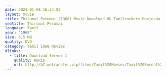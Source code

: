 ```yaml
---
date: 2021-01-08 16:34:53
layout: movie
title: Thirumal Perumai (1968) Movie Download HD Tamilrockers Moviesda
seotitle: Thirumal Perumai
language: Tamil
year: "1968"
size: 615 MB
quality: DVD
category: Tamil 1968 Movies
dlinks:
  - title: Download Server 1
    quality: HDRip
    url: http://b7.wetransfer.vip/files/Tamil%20Movies/Tamil%20Recent%20Movies/Thirumal%20Perumai%20(1968)/Thirumal%20Perumai/Thirumal%20Perumai%20(1968)%20Single%20Part%20(640x360).mp4
---
```

